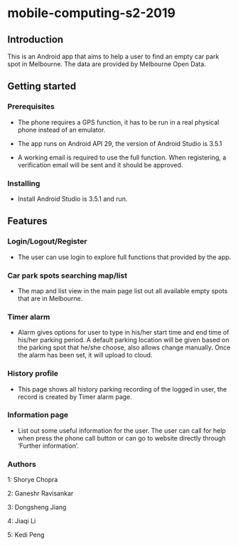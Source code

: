 # mobile-computing-s2-2019

## Introduction

This is an Android app that aims to help a user to find an empty car park spot in Melbourne. The data are provided by Melbourne Open Data.

## Getting started

### Prerequisites
- The phone requires a GPS function, it has to be run in a real physical phone instead of an emulator.

- The app runs on Android API 29, the version of Android Studio is 3.5.1

- A working email is required to use the full function. When registering, a verification email will be sent and it should be approved.

### Installing 
- Install Android Studio is 3.5.1 and run.

## Features

### Login/Logout/Register
- The user can use login to explore full functions that provided by the app.
      
### Car park spots searching map/list
- The map and list view in the main page list out all available empty spots that are in Melbourne. 

### Timer alarm
- Alarm gives options for user to type in his/her start time and end time of his/her parking period. A default parking location will be given based on the parking spot that he/she choose, also allows change manually. Once the alarm has been set, it will upload to cloud.

### History profile
- This page shows all history parking recording of the logged in user, the record is created by Timer alarm page.

### Information page
- List out some useful information for the user. The user can call for help when press the phone call button or can go to website directly through ‘Further information’.

### Authors
1: Shorye Chopra 

2: Ganeshr Ravisankar

3: Dongsheng Jiang

4: Jiaqi Li

5: Kedi Peng
